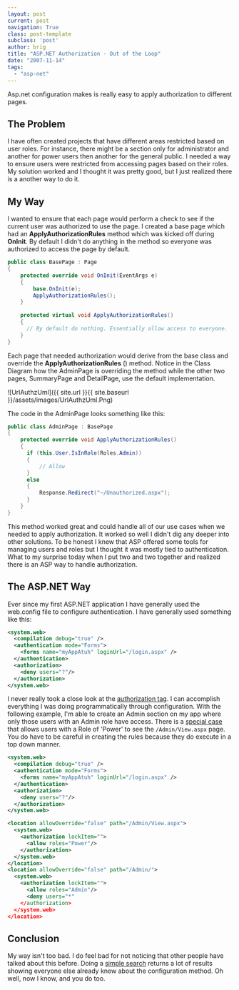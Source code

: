 ```yaml
---
layout: post
current: post
navigation: True
class: post-template
subclass: 'post'
author: brig
title: "ASP.NET Authorization - Out of the Loop"
date: "2007-11-14"
tags: 
  - "asp-net"
---
```


Asp.net configuration makes is really easy to apply authorization to different pages.

## The Problem

I have often created projects that have different areas restricted based on user roles. For instance, there might be a section only for administrator and another for power users then another for the general public. I needed a way to ensure users were restricted from accessing pages based on their roles. My solution worked and I thought it was pretty good, but I just realized there is a another way to do it.

## My Way

I wanted to ensure that each page would perform a check to see if the current user was authorized to use the page. I created a base page which had an **ApplyAuthorizationRules** method which was kicked off during **OnInit**. By default I didn't do anything in the method so everyone was authorized to access the page by default.

```csharp
public class BasePage : Page 
{ 
    protected override void OnInit(EventArgs e) 
    { 
        base.OnInit(e); 
        ApplyAuthorizationRules(); 
    } 
    
    protected virtual void ApplyAuthorizationRules() 
    { 
      // By default do nothing. Essentially allow access to everyone. 
    } 
}
```

Each page that needed authorization would derive from the base class and override the **ApplyAuthorizationRules** () method. Notice in the Class Diagram how the AdminPage is overriding the method while the other two pages, SummaryPage and DetailPage, use the default implementation.

![UrlAuthzUml]({{ site.url }}{{ site.baseurl }}/assets/images/UrlAuthzUml.Png)

The code in the AdminPage looks something like this:

```csharp
public class AdminPage : BasePage 
{ 
    protected override void ApplyAuthorizationRules() 
    { 
      if (this.User.IsInRole(Roles.Admin)) 
      { 
          // Allow 
      } 
      else 
      { 
          Response.Redirect("~/Unauthorized.aspx"); 
      } 
    } 
}
```

This method worked great and could handle all of our use cases when we needed to apply authorization. It worked so well I didn't dig any deeper into other solutions. To be honest I knew that ASP offered some tools for managing users and roles but I thought it was mostly tied to authentication. What to my surprise today when I put two and two together and realized there is an ASP way to handle authorization.

## The ASP.NET Way

Ever since my first ASP.NET application I have generally used the web.config file to configure authentication. I have generally used something like this:

```xml
<system.web> 
  <compilation debug="true" /> 
  <authentication mode="Forms"> 
    <forms name="myAppAtuh" loginUrl="/login.aspx" /> 
  </authentication> 
  <authorization> 
    <deny users="?"/> 
  </authorization> 
</system.web>
```

I never really took a close look at the [authorization tag](http://msdn2.microsoft.com/en-us/library/wce3kxhd.aspx). I can accomplish everything I was doing programmatically through configuration. With the following example, I'm able to create an Admin section on my app where only those users with an Admin role have access. There is a [special case](http://msdn2.microsoft.com/en-us/library/b6x6shw7(VS.71).aspx) that allows users with a Role of 'Power' to see the `/Admin/View.aspx` page. You do have to be careful in creating the rules because they do execute in a top down manner.

```xml
<system.web> 
  <compilation debug="true" /> 
  <authentication mode="Forms"> 
    <forms name="myAppAtuh" loginUrl="/login.aspx" /> 
  </authentication> 
  <authorization> 
    <deny users="?"/> 
  </authorization> 
</system.web> 

<location allowOverride="false" path="/Admin/View.aspx"> 
  <system.web> 
    <authorization lockItem=""> 
      <allow roles="Power"/> 
    </authorization> 
  </system.web> 
</location> 
<location allowOverride="false" path="/Admin/"> 
  <system.web> 
    <authorization lockItem=""> 
      <allow roles="Admin"/> 
      <deny users="*"
    </authorization> 
  </system.web> 
</location>
```

## Conclusion

My way isn't too bad. I do feel bad for not noticing that other people have talked about this before. Doing a [simple search](http://www.google.com/search?q=+Url+Authorization&ie=utf-8&oe=utf-8&aq=t&rls=org.mozilla:en-US:official&client=firefox-a) returns a lot of results showing everyone else already knew about the configuration method. Oh well, now I know, and you do too.
